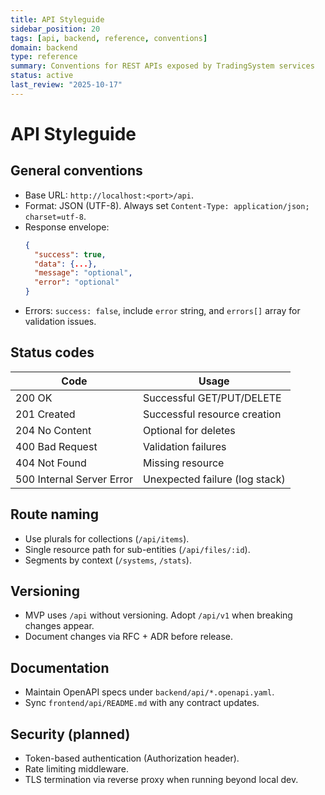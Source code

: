 ```yaml
---
title: API Styleguide
sidebar_position: 20
tags: [api, backend, reference, conventions]
domain: backend
type: reference
summary: Conventions for REST APIs exposed by TradingSystem services
status: active
last_review: "2025-10-17"
---
```


# API Styleguide

## General conventions

- Base URL: `http://localhost:<port>/api`.
- Format: JSON (UTF-8). Always set `Content-Type: application/json; charset=utf-8`.
- Response envelope:
  ```json
  {
    "success": true,
    "data": {...},
    "message": "optional",
    "error": "optional"
  }
  ```
- Errors: `success: false`, include `error` string, and `errors[]` array for validation issues.

## Status codes

| Code | Usage |
|------|-------|
| 200 OK | Successful GET/PUT/DELETE |
| 201 Created | Successful resource creation |
| 204 No Content | Optional for deletes |
| 400 Bad Request | Validation failures |
| 404 Not Found | Missing resource |
| 500 Internal Server Error | Unexpected failure (log stack) |

## Route naming

- Use plurals for collections (`/api/items`).
- Single resource path for sub-entities (`/api/files/:id`).
- Segments by context (`/systems`, `/stats`).

## Versioning

- MVP uses `/api` without versioning. Adopt `/api/v1` when breaking changes appear.
- Document changes via RFC + ADR before release.

## Documentation

- Maintain OpenAPI specs under `backend/api/*.openapi.yaml`.
- Sync `frontend/api/README.md` with any contract updates.

## Security (planned)

- Token-based authentication (Authorization header).
- Rate limiting middleware.
- TLS termination via reverse proxy when running beyond local dev.
